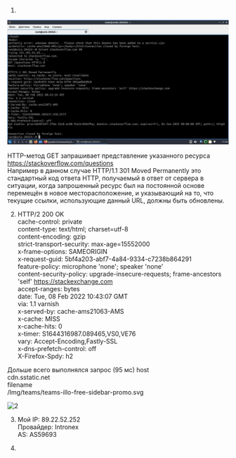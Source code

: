 1.  


![alt text](https://github.com/DSolokhin/devops-netology/blob/master/net1/1.jpg)  

HTTP-метод GET запрашивает представление указанного ресурса https://stackoverflow.com/questions  
Например в данном случае HTTP/1.1 301 Moved Permanently это стандартный код ответа HTTP, получаемый в ответ от сервера в ситуации, когда запрошенный ресурс был на постоянной основе перемещён в новое месторасположение, и указывающий на то, что текущие ссылки, использующие данный URL, должны быть обновлены.  

2. HTTP/2 200 OK  
cache-control: private  
content-type: text/html; charset=utf-8  
content-encoding: gzip  
strict-transport-security: max-age=15552000  
x-frame-options: SAMEORIGIN  
x-request-guid: 5bf4a203-abf7-4a84-9334-c7238b864291  
feature-policy: microphone 'none'; speaker 'none'  
content-security-policy: upgrade-insecure-requests; frame-ancestors 'self' https://stackexchange.com  
accept-ranges: bytes  
date: Tue, 08 Feb 2022 10:43:07 GMT  
via: 1.1 varnish  
x-served-by: cache-ams21063-AMS  
x-cache: MISS  
x-cache-hits: 0  
x-timer: S1644316987.089465,VS0,VE76  
vary: Accept-Encoding,Fastly-SSL  
x-dns-prefetch-control: off  
X-Firefox-Spdy: h2  

Дольше всего выполнялся запрос (95 мс) host  
	cdn.sstatic.net  
filename  
	/Img/teams/teams-illo-free-sidebar-promo.svg  
  
  ![2](https://user-images.githubusercontent.com/26553608/152972683-09b8257f-f042-46cf-9a8a-9bd86ef2612d.jpg)  
  
  3.  Мой IP: 89.22.52.252  
      Провайдер: Intronex  
      AS: AS59693  
      
  4. 
  
      


